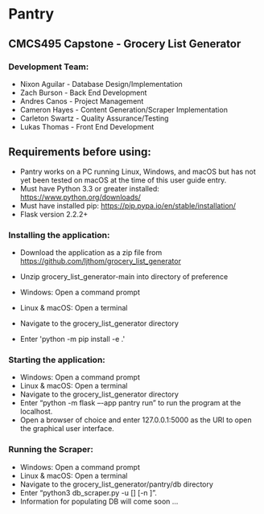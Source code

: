 # Pantry
## CMCS495 Capstone - Grocery List Generator
### Development Team:
- Nixon Aguilar - Database Design/Implementation
- Zach Burson - Back End Development
- Andres Canos - Project Management
- Cameron Hayes - Content Generation/Scraper Implementation
- Carleton Swartz - Quality Assurance/Testing
- Lukas Thomas - Front End Development

## Requirements before using:  
- Pantry works on a PC running Linux, Windows, and macOS but has not yet been tested on macOS at the time of this user guide entry.
- Must have Python 3.3 or greater installed: https://www.python.org/downloads/
- Must have installed pip: https://pip.pypa.io/en/stable/installation/
- Flask version 2.2.2+




### Installing the application:
- Download the application as a zip file from https://github.com/ljthom/grocery_list_generator
- Unzip grocery_list_generator-main into directory of preference
- Windows: Open a command prompt
- Linux & macOS: Open a terminal
- Navigate to the grocery_list_generator directory 

- Enter 'python -m pip install -e .'


### Starting the application:  

- Windows: Open a command prompt
- Linux & macOS: Open a terminal
- Navigate to the grocery_list_generator directory 
- Enter “python -m flask –-app pantry run” to run the program at the localhost.
- Open a browser of choice and enter 127.0.0.1:5000 as the URI to open the graphical user interface.

### Running the Scraper:  

- Windows: Open a command prompt
- Linux & macOS: Open a terminal
- Navigate to the grocery_list_generator/pantry/db directory 
- Enter “python3 db_scraper.py -u <URL1> [<URL2>] [-n <Num Results>]”.
- Information for populating DB will come soon ...

